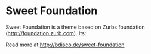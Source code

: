 Sweet Foundation
===

Sweet Foundation is a theme based on Zurbs foundation (http://foundation.zurb.com). Its:

Read more at http://bdisco.de/sweet-foundation




